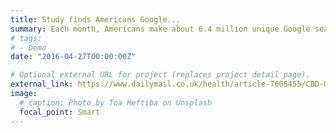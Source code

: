 ```yaml
---
title: Study finds Americans Google...
summary: Each month, Americans make about 6.4 million unique Google searches for CBD...
# tags:
# - Demo
date: "2016-04-27T00:00:00Z"

# Optional external URL for project (replaces project detail page).
external_link: https://www.dailymail.co.uk/health/article-7605455/CBD-Google-searches-surge-experts-call-snake-oil.html
image:
  # caption: Photo by Toa Heftiba on Unsplash
  focal_point: Smart
---
```

